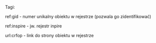 Tagi:

ref:gid - numer unikalny obiektu w rejestrze (pozwala go zidentifikować)

ref:inspire - jw. rejestr inpire

url:crfop - link do strony obiektu w rejestrze
